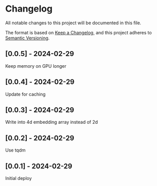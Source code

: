 # Changelog
All notable changes to this project will be documented in this file.

The format is based on [Keep a Changelog](https://keepachangelog.com/en/1.0.0/),
and this project adheres to [Semantic Versioning](https://semver.org/spec/v2.0.0.html).

## [0.0.5] - 2024-02-29
Keep memory on GPU longer

## [0.0.4] - 2024-02-29
Update for caching

## [0.0.3] - 2024-02-29
Write into 4d embedding array instead of 2d

## [0.0.2] - 2024-02-29
Use tqdm

## [0.0.1] - 2024-02-29
Initial deploy
